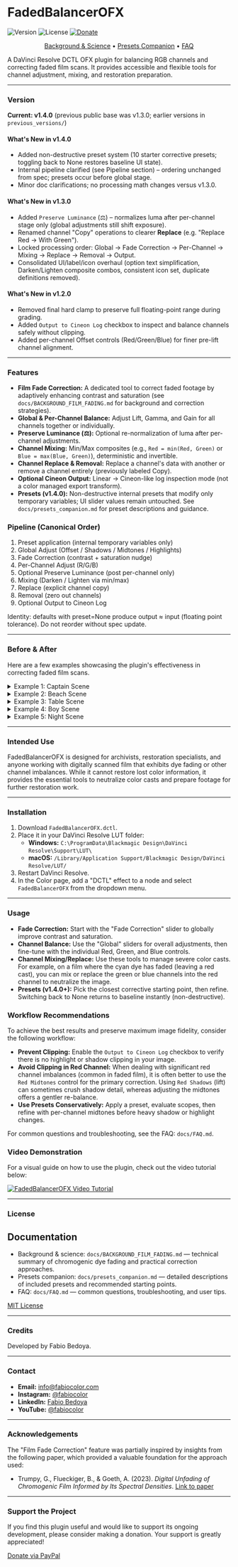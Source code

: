# FadedBalancerOFX

![Version](https://img.shields.io/badge/version-v1.4.0-blue)
![License](https://img.shields.io/badge/license-MIT-green)
[![Donate](https://img.shields.io/badge/donate-PayPal-blue.svg)](https://paypal.me/fabiocolor)

<p align="center">
  <a href="docs/BACKGROUND_FILM_FADING.md">Background & Science</a> •
  <a href="docs/presets_companion.md">Presets Companion</a> •
  <a href="docs/FAQ.md">FAQ</a>
</p>

A DaVinci Resolve DCTL OFX plugin for balancing RGB channels and correcting faded film scans. It provides accessible and flexible tools for channel adjustment, mixing, and restoration preparation.

---

### Version

**Current: v1.4.0** (previous public base was v1.3.0; earlier versions in `previous_versions/`)

#### What's New in v1.4.0
- Added non-destructive preset system (10 starter corrective presets; toggling back to None restores baseline UI state).
- Internal pipeline clarified (see Pipeline section) – ordering unchanged from spec; presets occur before global stage.
- Minor doc clarifications; no processing math changes versus v1.3.0.

#### What's New in v1.3.0
- Added `Preserve Luminance` (⚖) – normalizes luma after per-channel stage only (global adjustments still shift exposure).
- Renamed channel "Copy" operations to clearer **Replace** (e.g. "Replace Red → With Green").
- Locked processing order: Global → Fade Correction → Per-Channel → Mixing → Replace → Removal → Output.
- Consolidated UI/label/icon overhaul (option text simplification, Darken/Lighten composite combos, consistent icon set, duplicate definitions removed).

#### What's New in v1.2.0
- Removed final hard clamp to preserve full floating-point range during grading.
- Added `Output to Cineon Log` checkbox to inspect and balance channels safely without clipping.
- Added per-channel Offset controls (Red/Green/Blue) for finer pre-lift channel alignment.

---

### Features

 -   **Film Fade Correction:** A dedicated tool to correct faded footage by adaptively enhancing contrast and saturation (see `docs/BACKGROUND_FILM_FADING.md` for background and correction strategies).
-   **Global & Per-Channel Balance:** Adjust Lift, Gamma, and Gain for all channels together or individually.
-   **Preserve Luminance (⚖):** Optional re-normalization of luma after per-channel adjustments.
-   **Channel Mixing:** Min/Max composites (e.g., `Red = min(Red, Green)` or `Blue = max(Blue, Green)`), deterministic and invertible.
-   **Channel Replace & Removal:** Replace a channel's data with another or remove a channel entirely (previously labeled Copy).
-   **Optional Cineon Output:** Linear → Cineon-like log inspection mode (not a color managed export transform).
 -   **Presets (v1.4.0):** Non-destructive internal presets that modify only temporary variables; UI slider values remain untouched. See `docs/presets_companion.md` for preset descriptions and guidance.

### Pipeline (Canonical Order)
1. Preset application (internal temporary variables only)
2. Global Adjust (Offset / Shadows / Midtones / Highlights)
3. Fade Correction (contrast + saturation nudge)
4. Per-Channel Adjust (R/G/B)
5. Optional Preserve Luminance (post per-channel only)
6. Mixing (Darken / Lighten via min/max)
7. Replace (explicit channel copy)
8. Removal (zero out channels)
9. Optional Output to Cineon Log

Identity: defaults with preset=None produce output ≈ input (floating point tolerance). Do not reorder without spec update.

---

### Before & After

Here are a few examples showcasing the plugin's effectiveness in correcting faded film scans.

<details>
<summary>Example 1: Captain Scene</summary>

| Before | After |
| :---: | :---: |
| ![Captain Scene Before](assets/before/captain_before.png) | ![Captain Scene After](assets/after/captain_after.png) |
</details>

<details>
<summary>Example 2: Beach Scene</summary>

| Before | After |
| :---: | :---: |
| ![Beach Scene Before](assets/before/beach_before.png) | ![Beach Scene After](assets/after/beach_after.png) |
</details>

<details>
<summary>Example 3: Table Scene</summary>

| Before | After |
| :---: | :---: |
| ![Table Scene Before](assets/before/table_before.png) | ![Table Scene After](assets/after/table_after.png) |
</details>

<details>
<summary>Example 4: Boy Scene</summary>

| Before | After |
| :---: | :---: |
| ![Boy Scene Before](assets/before/boy_before.png) | ![Boy Scene After](assets/after/boy_after.png) |
</details>

<details>
<summary>Example 5: Night Scene</summary>

| Before | After |
| :---: | :---: |
| ![Night Scene Before](assets/before/night_before.png) | ![Night Scene After](assets/after/night_after.png) |
</details>

---

### Intended Use

FadedBalancerOFX is designed for archivists, restoration specialists, and anyone working with digitally scanned film that exhibits dye fading or other channel imbalances. While it cannot restore lost color information, it provides the essential tools to neutralize color casts and prepare footage for further restoration work.

---

### Installation

1.  Download `FadedBalancerOFX.dctl`.
2.  Place it in your DaVinci Resolve LUT folder:
	-   **Windows:** `C:\ProgramData\Blackmagic Design\DaVinci Resolve\Support\LUT\`
	-   **macOS:** `/Library/Application Support/Blackmagic Design/DaVinci Resolve/LUT/`
3.  Restart DaVinci Resolve.
4.  In the Color page, add a "DCTL" effect to a node and select `FadedBalancerOFX` from the dropdown menu.

---

### Usage

-   **Fade Correction:** Start with the "Fade Correction" slider to globally improve contrast and saturation.
-   **Channel Balance:** Use the "Global" sliders for overall adjustments, then fine-tune with the individual Red, Green, and Blue controls.
-   **Channel Mixing/Replace:** Use these tools to manage severe color casts. For example, on a film where the cyan dye has faded (leaving a red cast), you can mix or replace the green or blue channels into the red channel to neutralize the image.
-   **Presets (v1.4.0+):** Pick the closest corrective starting point, then refine. Switching back to None returns to baseline instantly (non-destructive).

### Workflow Recommendations

To achieve the best results and preserve maximum image fidelity, consider the following workflow:

*   **Prevent Clipping:** Enable the `Output to Cineon Log` checkbox to verify there is no highlight or shadow clipping in your image.
*   **Avoid Clipping in Red Channel:** When dealing with significant red channel imbalances (common in faded film), it is often better to use the `Red Midtones` control for the primary correction. Using `Red Shadows` (lift) can sometimes crush shadow detail, whereas adjusting the midtones offers a gentler re-balance.
*   **Use Presets Conservatively:** Apply a preset, evaluate scopes, then refine with per-channel midtones before heavy shadow or highlight changes.

For common questions and troubleshooting, see the FAQ: `docs/FAQ.md`.

### Video Demonstration

For a visual guide on how to use the plugin, check out the video tutorial below:

[![FadedBalancerOFX Video Tutorial](https://img.youtube.com/vi/ATPkq5BHs-A/maxresdefault.jpg)](https://youtu.be/ATPkq5BHs-A)

---

### License

## Documentation

- Background & science: `docs/BACKGROUND_FILM_FADING.md` — technical summary of chromogenic dye fading and practical correction approaches.
- Presets companion: `docs/presets_companion.md` — detailed descriptions of included presets and recommended starting points.
- FAQ: `docs/FAQ.md` — common questions, troubleshooting, and user tips.

[MIT License](LICENSE)

---

### Credits

Developed by Fabio Bedoya.

---

### Contact

- **Email:** [info@fabiocolor.com](mailto:info@fabiocolor.com)
- **Instagram:** [@fabiocolor](https://www.instagram.com/fabiocolor)
- **LinkedIn:** [Fabio Bedoya](https://www.linkedin.com/in/fabiobedoya/)
- **YouTube:** [@fabiocolor](https://www.youtube.com/@fabiocolor)

---

### Acknowledgements

The "Film Fade Correction" feature was partially inspired by insights from the following paper, which provided a valuable foundation for the approach used:

-   Trumpy, G., Flueckiger, B., & Goeth, A. (2023). *Digital Unfading of Chromogenic Film Informed by Its Spectral Densities*. [Link to paper](https://ntnuopen.ntnu.no/ntnu-xmlui/handle/11250/3101572)

---

### Support the Project

If you find this plugin useful and would like to support its ongoing development, please consider making a donation. Your support is greatly appreciated!

[Donate via PayPal](https://paypal.me/fabiocolor)